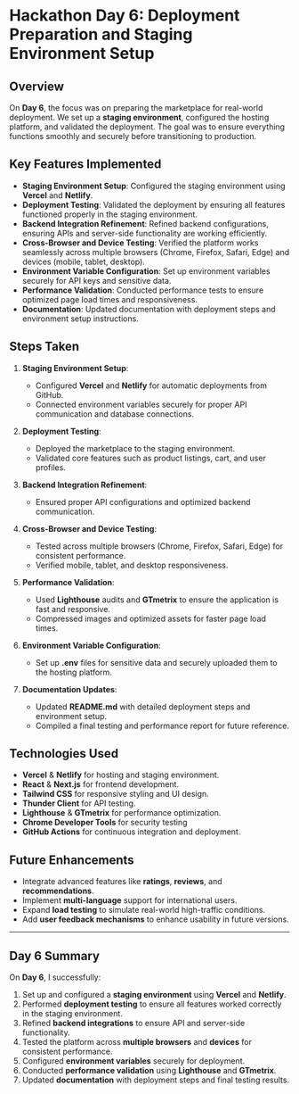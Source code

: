 # Hackathon Day 6: Deployment Preparation and Staging Environment Setup

## Overview
On **Day 6**, the focus was on preparing the marketplace for real-world deployment. We set up a **staging environment**, configured the hosting platform, and validated the deployment. The goal was to ensure everything functions smoothly and securely before transitioning to production.

## Key Features Implemented
- **Staging Environment Setup**: Configured the staging environment using **Vercel** and **Netlify**.
- **Deployment Testing**: Validated the deployment by ensuring all features functioned properly in the staging environment.
- **Backend Integration Refinement**: Refined backend configurations, ensuring APIs and server-side functionality are working efficiently.
- **Cross-Browser and Device Testing**: Verified the platform works seamlessly across multiple browsers (Chrome, Firefox, Safari, Edge) and devices (mobile, tablet, desktop).
- **Environment Variable Configuration**: Set up environment variables securely for API keys and sensitive data.
- **Performance Validation**: Conducted performance tests to ensure optimized page load times and responsiveness.
- **Documentation**: Updated documentation with deployment steps and environment setup instructions.

## Steps Taken
1. **Staging Environment Setup**:
   - Configured **Vercel** and **Netlify** for automatic deployments from GitHub.
   - Connected environment variables securely for proper API communication and database connections.

2. **Deployment Testing**:
   - Deployed the marketplace to the staging environment.
   - Validated core features such as product listings, cart, and user profiles.

3. **Backend Integration Refinement**:
   - Ensured proper API configurations and optimized backend communication.

4. **Cross-Browser and Device Testing**:
   - Tested across multiple browsers (Chrome, Firefox, Safari, Edge) for consistent performance.
   - Verified mobile, tablet, and desktop responsiveness.

5. **Performance Validation**:
   - Used **Lighthouse** audits and **GTmetrix** to ensure the application is fast and responsive.
   - Compressed images and optimized assets for faster page load times.

6. **Environment Variable Configuration**:
   - Set up **.env** files for sensitive data and securely uploaded them to the hosting platform.

7. **Documentation Updates**:
   - Updated **README.md** with detailed deployment steps and environment setup.
   - Compiled a final testing and performance report for future reference.

## Technologies Used
- **Vercel** & **Netlify** for hosting and staging environment.
- **React** & **Next.js** for frontend development.
- **Tailwind CSS** for responsive styling and UI design.
- **Thunder Client** for API testing.
- **Lighthouse** & **GTmetrix** for performance optimization.
- **Chrome Developer Tools** for security testing 
- **GitHub Actions** for continuous integration and deployment.


## Future Enhancements
- Integrate advanced features like **ratings**, **reviews**, and **recommendations**.
- Implement **multi-language** support for international users.
- Expand **load testing** to simulate real-world high-traffic conditions.
- Add **user feedback mechanisms** to enhance usability in future versions.

---

## **Day 6 Summary**
On **Day 6**, I successfully:
1. Set up and configured a **staging environment** using **Vercel** and **Netlify**.
2. Performed **deployment testing** to ensure all features worked correctly in the staging environment.
3. Refined **backend integrations** to ensure API and server-side functionality.
4. Tested the platform across **multiple browsers** and **devices** for consistent performance.
5. Configured **environment variables** securely for deployment.
6. Conducted **performance validation** using **Lighthouse** and **GTmetrix**.
7. Updated **documentation** with deployment steps and final testing results.
